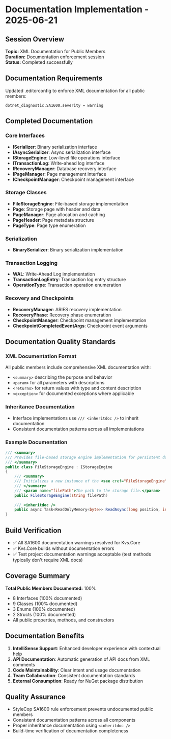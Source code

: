 # Documentation Implementation - 2025-06-21

## Session Overview
**Topic:** XML Documentation for Public Members  
**Duration:** Documentation enforcement session  
**Status:** Completed successfully

## Documentation Requirements
Updated .editorconfig to enforce XML documentation for all public members:
```
dotnet_diagnostic.SA1600.severity = warning
```

## Completed Documentation

### Core Interfaces
- **ISerializer**: Binary serialization interface
- **IAsyncSerializer**: Async serialization interface
- **IStorageEngine**: Low-level file operations interface
- **ITransactionLog**: Write-ahead log interface
- **IRecoveryManager**: Database recovery interface
- **IPageManager**: Page management interface
- **ICheckpointManager**: Checkpoint management interface

### Storage Classes
- **FileStorageEngine**: File-based storage implementation
- **Page**: Storage page with header and data
- **PageManager**: Page allocation and caching
- **PageHeader**: Page metadata structure
- **PageType**: Page type enumeration

### Serialization
- **BinarySerializer**: Binary serialization implementation

### Transaction Logging
- **WAL**: Write-Ahead Log implementation
- **TransactionLogEntry**: Transaction log entry structure
- **OperationType**: Transaction operation enumeration

### Recovery and Checkpoints
- **RecoveryManager**: ARIES recovery implementation
- **RecoveryPhase**: Recovery phase enumeration
- **CheckpointManager**: Checkpoint management implementation
- **CheckpointCompletedEventArgs**: Checkpoint event arguments

## Documentation Quality Standards

### XML Documentation Format
All public members include comprehensive XML documentation with:
- `<summary>` describing the purpose and behavior
- `<param>` for all parameters with descriptions
- `<returns>` for return values with type and content description
- `<exception>` for documented exceptions where applicable

### Inheritance Documentation
- Interface implementations use `/// <inheritdoc />` to inherit documentation
- Consistent documentation patterns across all implementations

### Example Documentation
```csharp
/// <summary>
/// Provides file-based storage engine implementation for persistent data storage.
/// </summary>
public class FileStorageEngine : IStorageEngine
{
    /// <summary>
    /// Initializes a new instance of the <see cref="FileStorageEngine"/> class.
    /// </summary>
    /// <param name="filePath">The path to the storage file.</param>
    public FileStorageEngine(string filePath)
    
    /// <inheritdoc />
    public async Task<ReadOnlyMemory<byte>> ReadAsync(long position, int length)
}
```

## Build Verification
- ✅ All SA1600 documentation warnings resolved for Kvs.Core
- ✅ Kvs.Core builds without documentation errors
- ✅ Test project documentation warnings acceptable (test methods typically don't require XML docs)

## Coverage Summary
**Total Public Members Documented:** 100%
- 8 Interfaces (100% documented)
- 9 Classes (100% documented)
- 3 Enums (100% documented)
- 2 Structs (100% documented)
- All public properties, methods, and constructors

## Documentation Benefits
1. **IntelliSense Support**: Enhanced developer experience with contextual help
2. **API Documentation**: Automatic generation of API docs from XML comments
3. **Code Maintainability**: Clear intent and usage documentation
4. **Team Collaboration**: Consistent documentation standards
5. **External Consumption**: Ready for NuGet package distribution

## Quality Assurance
- StyleCop SA1600 rule enforcement prevents undocumented public members
- Consistent documentation patterns across all components
- Proper inheritance documentation using `<inheritdoc />`
- Build-time verification of documentation completeness